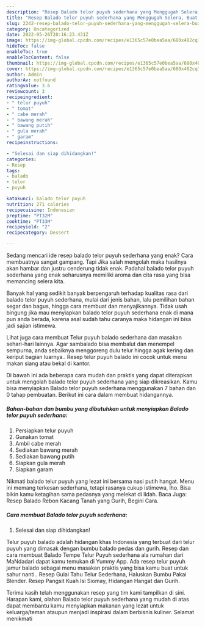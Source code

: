 ```yaml
---
description: "Resep Balado telor puyuh sederhana yang Menggugah Selera, Buat Buka Puasa Lezat"
title: "Resep Balado telor puyuh sederhana yang Menggugah Selera, Buat Buka Puasa Lezat"
slug: 2242-resep-balado-telor-puyuh-sederhana-yang-menggugah-selera-buat-buka-puasa-lezat
category: Uncategorized
date: 2022-05-26T20:16:23.431Z
image: https://img-global.cpcdn.com/recipes/e1365c57e0bea5aa/680x482cq70/balado-telor-puyuh-sederhana-foto-resep-utama.jpg
hideToc: false
enableToc: true
enableTocContent: false
thumbnail: https://img-global.cpcdn.com/recipes/e1365c57e0bea5aa/680x482cq70/balado-telor-puyuh-sederhana-foto-resep-utama.jpg
cover: https://img-global.cpcdn.com/recipes/e1365c57e0bea5aa/680x482cq70/balado-telor-puyuh-sederhana-foto-resep-utama.jpg
author: Admin
authorAv: notfound
ratingvalue: 3.6
reviewcount: 3
recipeingredient:
- " telur puyuh"
- " tomat"
- " cabe merah"
- " bawang merah"
- " bawang putih"
- " gula merah"
- " garam"
recipeinstructions:

- "Selesai dan siap dihidangkan!"
categories:
- Resep
tags:
- balado
- telor
- puyuh

katakunci: balado telor puyuh 
nutrition: 271 calories
recipecuisine: Indonesian
preptime: "PT32M"
cooktime: "PT33M"
recipeyield: "2"
recipecategory: Dessert

---
```



Sedang mencari ide resep balado telor puyuh sederhana yang enak? Cara membuatnya sangat gampang. Tapi Jika salah mengolah maka hasilnya akan hambar dan justru cenderung tidak enak. Padahal balado telor puyuh sederhana yang enak seharusnya memiliki aroma dan cita rasa yang bisa memancing selera kita.


Banyak hal yang sedikit banyak berpengaruh terhadap kualitas rasa dari balado telor puyuh sederhana, mulai dari jenis bahan, lalu pemilihan bahan segar dan bagus, hingga cara membuat dan menyajikannya. Tidak usah bingung jika mau menyiapkan balado telor puyuh sederhana enak di mana pun anda berada, karena asal sudah tahu caranya maka hidangan ini bisa jadi sajian istimewa.

Lihat juga cara membuat Telur puyuh balado sederhana dan masakan sehari-hari lainnya. Agar sambalado bisa membalut dan menempel sempurna, anda sebaiknya menggoreng dulu telur hingga agak kering dan keriput bagian luarnya.. Resep telur puyuh balado ini cocok untuk menu makan siang atau bekal di kantor.


Di bawah ini ada beberapa cara mudah dan praktis yang dapat diterapkan untuk mengolah balado telor puyuh sederhana yang siap dikreasikan. Kamu bisa menyiapkan Balado telor puyuh sederhana menggunakan 7 bahan dan 0 tahap pembuatan. Berikut ini cara dalam membuat hidangannya.

<!--inarticleads1-->

##### Bahan-bahan dan bumbu yang dibutuhkan untuk menyiapkan Balado telor puyuh sederhana:

1. Persiapkan  telur puyuh
1. Gunakan  tomat
1. Ambil  cabe merah
1. Sediakan  bawang merah
1. Sediakan  bawang putih
1. Siapkan  gula merah
1. Siapkan  garam


Nikmati balado telur puyuh yang lezat ini bersama nasi putih hangat. Menu ini memang terkesan sederhana, tetapi rasanya cukup istimewa, lho. Bisa bikin kamu ketagihan sama pedasnya yang melekat di lidah. Baca Juga: Resep Balado Rebon Kacang Tanah yang Gurih, Begini Cara. 

<!--inarticleads2-->

##### Cara membuat Balado telor puyuh sederhana:


1. Selesai dan siap dihidangkan!

Telur puyuh balado adalah hidangan khas Indonesia yang terbuat dari telur puyuh yang dimasak dengan bumbu balado pedas dan gurih. Resep dan cara membuat Balado Tempe Telur Puyuh sederhana ala rumahan dari MaNdadari dapat kamu temukan di Yummy App. Ada resep telur puyuh jamur balado sebagai menu masakan praktis yang bisa kamu buat untuk sahur nanti.. Resep Gulai Tahu Telur Sederhana, Haluskan Bumbu Pakai Blender. Resep Pangsit Kuah Isi Siomay, Hidangan Hangat dan Gurih. 

Terima kasih telah menggunakan resep yang tim kami tampilkan di sini. Harapan kami, olahan Balado telor puyuh sederhana yang mudah di atas dapat membantu kamu menyiapkan makanan yang lezat untuk keluarga/teman ataupun menjadi inspirasi dalam berbisnis kuliner. Selamat menikmati
